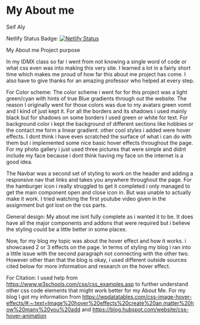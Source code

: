 # My About me 

Seif Aly 

Netlify Status Badge: [![Netlify Status](https://api.netlify.com/api/v1/badges/5fdafebb-6964-4e26-95dc-ce9edabf5c3f/deploy-status)](https://app.netlify.com/sites/aboutme-dcb009/deploys)

My About me Project purpose

In my IDMX class so far i went from not knowing a single word of code or what css even was into making this very site. I learned a lot in a fairly short time which makes me proud of how far this about me project has come. I also have to give thanks for an amazing professor who helped at every step.

For Color scheme: The color scheme i went for for this project was a light green/cyan with hints of true Blue gradients through out the website. The reason I originally went for those colors was due to my avatars green vomit and I kind of just kept it. For all the borders and its shadows i used mainly black but for shadows on some borders I used green or white for text. For background color i kept the background of different sections like hobbies or the contact me form a linear gradient. other cool styles i added were hover effects. I dont think i have even scratched the surface of what i can do with them but i implemented some nice basic hover effects throughout the page. For my photo gallery i just used three pictures that were simple and didnt include my face because i dont think having my face on the internet is a good idea.

The Navbar was a second set of styling to work on the header and adding a responsive nav that links and takes you anywhere throughout the page. For the hamburger icon i really struggled to get it completed i only managed to get the main component open and close icon in. But was unable to actually make it work. I tried watching the first youtube video given in the assignment but got lost on the css parts.

General design: My about me isnt fully complete as i wanted it to be. It does have all the major components and addons that were required but i believe the styling could be a little better in some places. 

Now, for my blog my topic was about the hover effect and how it works. i showcased 2 or 3 effects on the page. In terms of styling my blog i ran into a little issue with the second paragraph not connecting with the other two. However other than that the blog is okay, i used different outside sources cited below for more information and research on the hover effect.

For Citation: I used help from https://www.w3schools.com/css/css_examples.asp to further understand other css code elements that might work better for my About Me. 
For my blog I got my information from https://wpdatatables.com/css-image-hover-effects/#:~:text=Image%20hover%20effects%20create%20an,matter%20how%20many%20you%20add and https://blog.hubspot.com/website/css-hover-animation